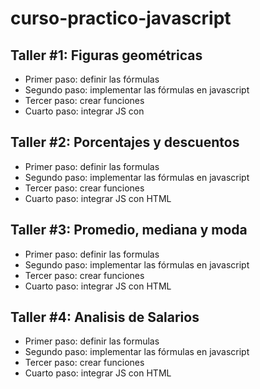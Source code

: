 # curso-practico-javascript

## Taller #1: Figuras geométricas

- Primer paso: definir las fórmulas
- Segundo paso: implementar las fórmulas en javascript
- Tercer paso: crear funciones
- Cuarto paso: integrar JS con 

## Taller #2: Porcentajes y descuentos

- Primer paso: definir las formulas
- Segundo paso: implementar las fórmulas en javascript
- Tercer paso: crear funciones
- Cuarto paso: integrar JS con HTML

## Taller #3: Promedio, mediana y moda

- Primer paso: definir las formulas
- Segundo paso: implementar las fórmulas en javascript
- Tercer paso: crear funciones
- Cuarto paso: integrar JS con HTML

## Taller #4: Analisis de Salarios

- Primer paso: definir las formulas
- Segundo paso: implementar las fórmulas en javascript
- Tercer paso: crear funciones
- Cuarto paso: integrar JS con HTML